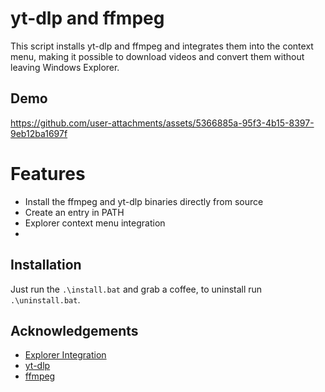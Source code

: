 # yt-dlp and ffmpeg
This script installs yt-dlp and ffmpeg and integrates them into the context menu, making it possible to download videos and convert them without leaving Windows Explorer.

## Demo
https://github.com/user-attachments/assets/5366885a-95f3-4b15-8397-9eb12ba1697f

# Features
- Install the ffmpeg and yt-dlp binaries directly from source
- Create an entry in PATH
- Explorer context menu integration
- 
## Installation
Just run the `.\install.bat` and grab a coffee, to uninstall run `.\uninstall.bat`.

## Acknowledgements
 - [Explorer Integration](https://github.com/notthebee/ytdl-explorer)
 - [yt-dlp](https://github.com/yt-dlp/yt-dlp)
 - [ffmpeg](https://github.com/FFmpeg/FFmpeg)

